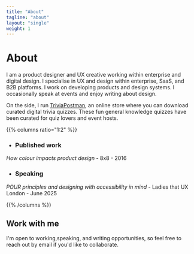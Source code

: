 ```yaml
---
title: "About"
tagline: "about"
layout: "single"
weight: 1
---
```


# About
I am a product designer and UX creative working within enterprise and digital design. I specialise in UX and design within enterprise, SaaS, and B2B platforms. I work on developing products and design systems. I occasionally speak at events and enjoy writing about design.

On the side, I run [TriviaPostman](https://triviapostman.com/), an online store where you can download curated digital trivia quizzes. These fun general knowledge quizzes have been curated for quiz lovers and event hosts.

{{% columns ratio="1:2" %}}
- ### Published work

*How colour impacts product design* - 8x8 - 2016

- ### Speaking 
*POUR principles and designing with accessibility in mind* - Ladies that UX London - June 2025

{{% /columns %}}

## Work with me
I'm open to working,speaking, and writing opportunities, so feel free to reach out by email if you'd like to collaborate.
